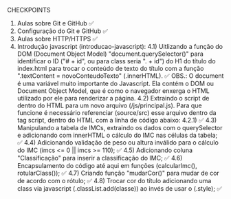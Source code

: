 CHECKPOINTS

1) Aulas sobre Git e GitHub ✅
2) Configuração do Git e GitHub ✅
3) Aulas sobre HTTP/HTTPS ✅
4) Introdução javascript (introducao-javascript):
    4.1) Uitlizando a função do DOM (Document Object Model) "document.querySelector()" para identificar o ID ("# + id", ou para class seria ". + id") do H1 do título do index.html para trocar o conteúdo de texto do título com a função ".textContent = novoConteudoTexto" (.innerHTML). ✅
    OBS.: O document é uma variável muito importante do Javascript. Ela contém o DOM ou Document Object Model, que é como o navegador enxerga o HTML utilizado por ele para renderizar a página.
    4.2) Extraindo o script de dentro do HTML para um novo arquivo (/js/principal.js). Para que funcione é necessário referenciar (source/src) esse arquivo dentro da tag script, dentro do HTML com a linha de código abaixo:
        4.2.1) <script src="./js/principal.js"></script> ✅
    4.3) Manipulando a tabela de IMCs, extraindo os dados com o querySelector e adicionando com innerHTML o cálculo do IMC nas células da tabela; ✅
    4.4) Adicionando validação de peso ou altura inválido para o cálculo do IMC (imcs <= 0 || imcs >= 110); ✅
    4.5) Adicionando coluna "Classificação" para inserir a classificação do IMC; ✅
    4.6) Encapsulamento do código até aqui em funções (calcularImc(), rotularClass()); ✅
    4.7) Criando função "mudarCor()" para mudar de cor de acordo com o rótulo; ✅
    4.8) Trocar cor do título adicionando uma class via javascript (.classList.add(classe)) ao invés de usar o (.style); ✅